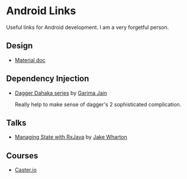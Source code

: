 # Android Links

Useful links for Android development. I am a very forgetful person.

## Design

* [Material doc](https://materialdoc.com/)

## Dependency Injection

* [Dagger Dahaka series](https://proandroiddev.com/dagger-2-android-defeat-the-dahaka-b1c542233efc)
  by [Garima Jain](https://twitter.com/ragdroid)

  Really help to make sense of dagger's 2 sophisticated complication.

## Talks

* [Managing State with RxJava](https://www.youtube.com/watch?v=0IKHxjkgop4) by
  [Jake Wharton](https://twitter.com/jakewharton)

## Courses

* [Caster.io](https://caster.io)
